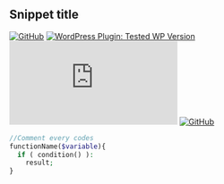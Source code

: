 ## Snippet title
[![GitHub](https://img.shields.io/github/license/dedewiweka/snippets)](https://github.com/dedewiweka/snippets/blob/main/LICENSE) [![WordPress Plugin: Tested WP Version](https://img.shields.io/wordpress/plugin/tested/woocommerce)](https://wordpress.org/plugins/woocommerce/) ![GitHub file size in bytes](https://img.shields.io/github/size/dedewiweka/snippets/snippets-template.md) [![GitHub](https://img.shields.io/badge/support-Dede%20Wiweka-brightgreen)](https://dede.wiweka.com/development)

```php
//Comment every codes
functionName($variable){
  if ( condition() ):
    result;
}
```